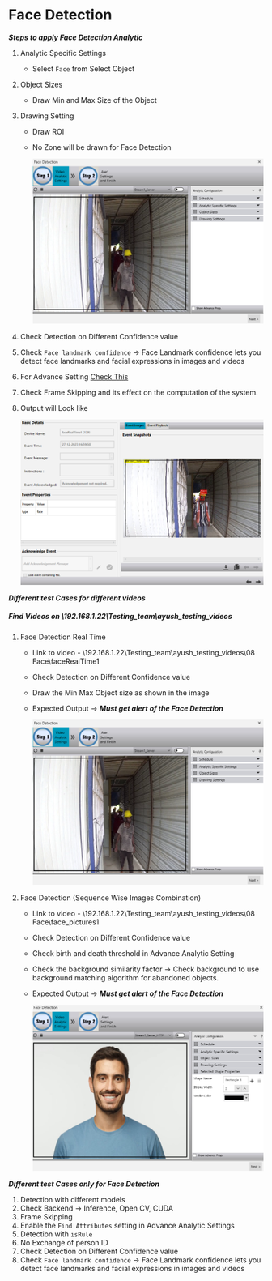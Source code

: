 # **Face Detection**
 
***Steps to apply Face Detection Analytic***

1. Analytic Specific Settings
   - Select `Face` from Select Object
2. Object Sizes
   - Draw Min and Max Size of the Object
3. Drawing Setting
   - Draw ROI
   - No Zone will be drawn for Face Detection

     ![image](https://github.com/ayushaggarwalI2V/Video-Analytics-Server/blob/main/08%20Face%20Detection/images/face%20vms.png "Face Detection")

4. Check Detection on Different Confidence value
5. Check `Face landmark confidence` -> Face Landmark confidence lets you detect face landmarks and facial expressions in images and videos
6. For Advance Setting [Check This](https://stackoverflowteams.com/c/i2v-systems/questions/132)
7. Check Frame Skipping and its effect on the computation of the system.
8. Output will Look like

     ![image](https://github.com/ayushaggarwalI2V/Video-Analytics-Server/blob/main/08%20Face%20Detection/images/face%20alert.png "Face Detection")

***Different test Cases for different videos***
##### Find Videos on _\\192.168.1.22\Testing_team\ayush_testing_videos_

1. Face Detection Real Time
   - Link to video - \\192.168.1.22\Testing_team\ayush_testing_videos\08 Face\faceRealTime1
   - Check Detection on Different Confidence value
   - Draw the Min Max Object size as shown in the image
   - Expected Output -> **_Must get alert of the Face Detection_**
     
     ![image](https://github.com/ayushaggarwalI2V/Video-Analytics-Server/blob/main/08%20Face%20Detection/images/face%20vms.png "Face Detection")

2. Face Detection (Sequence Wise Images Combination)
   - Link to video - \\192.168.1.22\Testing_team\ayush_testing_videos\08 Face\face_pictures1
   - Check Detection on Different Confidence value
   - Check birth and death threshold in Advance Analytic Setting
   - Check the background similarity factor -> Check background to use background matching algorithm for abandoned objects.
   - Expected Output -> **_Must get alert of the Face Detection_**
   
     ![image](https://github.com/ayushaggarwalI2V/Video-Analytics-Server/blob/main/08%20Face%20Detection/images/face%20seq.png "Face Detection")

***Different test Cases only for Face Detection***

1. Detection with different models
2. Check Backend -> Inference, Open CV, CUDA
3. Frame Skipping
4. Enable the `Find Attributes` setting in Advance Analytic Settings
5. Detection with `isRule`
6. No Exchange of person ID
7. Check Detection on Different Confidence value
8. Check `Face landmark confidence` -> Face Landmark confidence lets you detect face landmarks and facial expressions in images and videos
  
